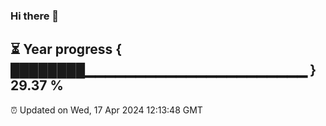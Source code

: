 ### Hi there 👋
⏳ Year progress { ████████▁▁▁▁▁▁▁▁▁▁▁▁▁▁▁▁▁▁▁▁▁▁ } 29.37 %
---
⏰ Updated on Wed, 17 Apr 2024 12:13:48 GMT

